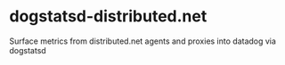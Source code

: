 # dogstatsd-distributed.net
Surface metrics from distributed.net agents and proxies into datadog via dogstatsd

